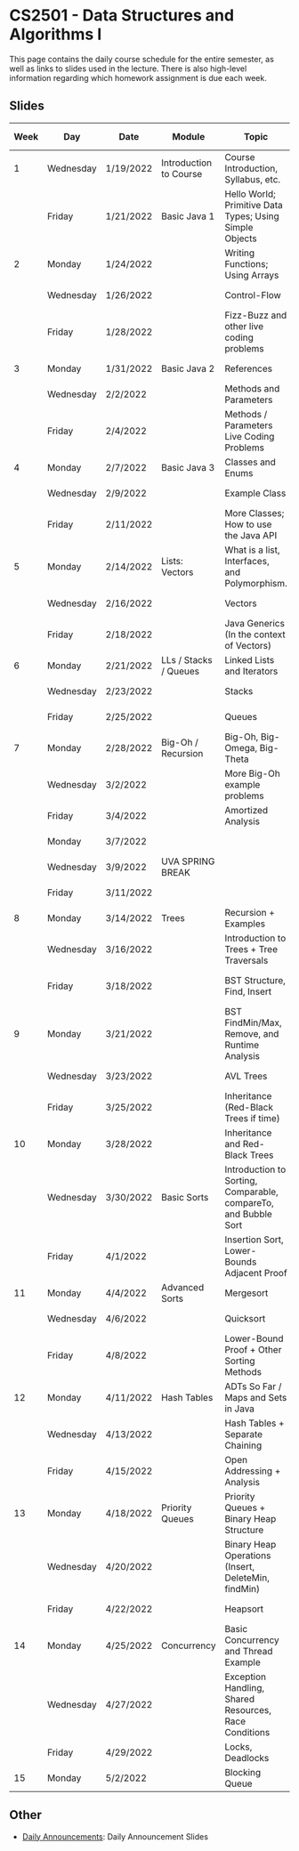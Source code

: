 CS2501 - Data Structures and Algorithms I
===============================

This page contains the daily course schedule for the entire semester, as well as links to slides used in the lecture. There is also high-level information regarding which homework assignment is due each week.

<a name="introduction"></a>Slides
--------------------------------------- 

| Week | Day | Date | Module | Topic | Slides | HW/Lab Topic |
|-|-----|-------|--------|--------------|------|--------|
|1|	Wednesday|1/19/2022|Introduction to Course|Course Introduction, Syllabus, etc.|[Floryan](./00-introduction.html)||
| |	Friday|1/21/2022|Basic Java 1|Hello World; Primitive Data Types; Using Simple Objects|SLIDES TBD||
|2|	Monday|1/24/2022||Writing Functions; Using Arrays|SLIDES TBD||	
| |	Wednesday|1/26/2022||Control-Flow|SLIDES TBD||
| |	Friday|1/28/2022||Fizz-Buzz and other live coding problems|SLIDES TBD|Intro to Lab|
|3|	Monday|1/31/2022|Basic Java 2|References|SLIDES TBD|	|
| |	Wednesday|2/2/2022||Methods and Parameters|SLIDES TBD|	|
| |	Friday|2/4/2022||Methods / Parameters Live Coding Problems|SLIDES TBD|Basic Java 1|
|4|	Monday|2/7/2022|Basic Java 3|Classes and Enums|	SLIDES TBD||
| |	Wednesday|2/9/2022||Example Class|SLIDES TBD||	
| |	Friday|2/11/2022||More Classes; How to use the Java API|SLIDES TBD|Basic Java 2|
|5|	Monday|2/14/2022|Lists: Vectors|What is a list, Interfaces, and Polymorphism.|SLIDES TBD||	
| |	Wednesday|2/16/2022||Vectors|SLIDES TBD||
| |	Friday|2/18/2022||Java Generics (In the context of Vectors)|SLIDES TBD|Basic Java 3|
|6|	Monday|2/21/2022|LLs / Stacks / Queues|	Linked Lists and Iterators|SLIDES TBD||
| |	Wednesday|2/23/2022||Stacks|SLIDES TBD||	
| |	Friday|2/25/2022||Queues|SLIDES TBD|Vectors|
|7|	Monday|2/28/2022|Big-Oh / Recursion|Big-Oh, Big-Omega, Big-Theta|SLIDES TBD||	
| |	Wednesday|3/2/2022||More Big-Oh example problems|SLIDES TBD||	
| |	Friday|3/4/2022||Amortized Analysis|SLIDES TBD|LL, Stack, Queue|
| |	Monday|3/7/2022|||	SLIDES TBD|	|	
| |	Wednesday|3/9/2022|UVA SPRING BREAK||SLIDES TBD||	
| |	Friday|3/11/2022|||	SLIDES TBD|	|
|8|	Monday|3/14/2022|Trees|	Recursion + Examples|SLIDES TBD||	
| |	Wednesday|3/16/2022||Introduction to Trees + Tree Traversals|SLIDES TBD||	
| |	Friday|3/18/2022||BST Structure, Find, Insert|SLIDES TBD|Big-Oh, Recursion Practice|
|9|	Monday|3/21/2022||BST FindMin/Max, Remove, and Runtime Analysis|SLIDES TBD|	|
| |	Wednesday|3/23/2022||AVL Trees|	SLIDES TBD||
| |	Friday|3/25/2022||Inheritance (Red-Black Trees if time)|SLIDES TBD|BST|
|10| Monday|3/28/2022||Inheritance and Red-Black Trees|	SLIDES TBD||
| |	Wednesday|3/30/2022|Basic Sorts|Introduction to Sorting, Comparable, compareTo, and  Bubble Sort|SLIDES TBD||
| |	Friday|4/1/2022||Insertion Sort, Lower-Bounds Adjacent Proof|SLIDES TBD|Inheritance + AVL|
|11| Monday|4/4/2022|Advanced Sorts|Mergesort|	SLIDES TBD||
| |	Wednesday|4/6/2022||Quicksort|SLIDES TBD||	
| |	Friday|4/8/2022||Lower-Bound Proof + Other Sorting Methods|SLIDES TBD| Basic Sorts|
|12| Monday|4/11/2022|Hash Tables|ADTs So Far / Maps and Sets in Java|SLIDES TBD||	
| |	Wednesday|4/13/2022||Hash Tables + Separate Chaining|SLIDES TBD||	
| |	Friday|4/15/2022||Open Addressing + Analysis|SLIDES TBD|Advanced Sorts|
|13| Monday|4/18/2022|Priority Queues|Priority Queues + Binary Heap Structure|SLIDES TBD||	
| |	Wednesday|4/20/2022||Binary Heap Operations (Insert, DeleteMin, findMin)|SLIDES TBD||	
| |	Friday|	4/22/2022||Heapsort|SLIDES TBD|Hash Tables|
|14| Monday|4/25/2022|Concurrency|Basic Concurrency and Thread Example|SLIDES TBD||	
| |	Wednesday|4/27/2022||Exception Handling, Shared Resources, Race Conditions	|SLIDES TBD||
| |	Friday|4/29/2022||Locks, Deadlocks|SLIDES TBD|Priority Queue|
|15| Monday|5/2/2022||Blocking Queue|SLIDES TBD|Blocking Queue|



<a name="introduction"></a>Other
--------------------------------------- 

- [Daily Announcements](./dailyAnnouncements.html): Daily Announcement Slides
